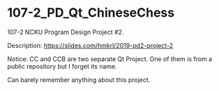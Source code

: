 # 107-2_PD_Qt_ChineseChess
107-2 NCKU Program Design Project #2.

Description: https://slides.com/hmkrl/2019-pd2-project-2

Notice: CC and CCB are two separate Qt Project.
One of them is from a public repository but I forget its name.

Can barely remember anything about this project.
